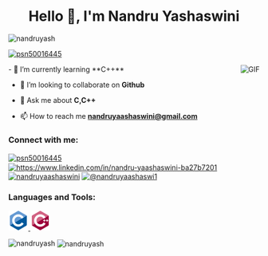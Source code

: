<h1 align="center">Hello 👋, I'm Nandru Yashaswini</h1>
<p align="left"> <img src="https://komarev.com/ghpvc/?username=nandruyash&label=Profile%20views&color=0e75b6&style=flat" alt="nandruyash" /> </p>

<p align="left"> <a href="https://twitter.com/psn50016445" target="blank"><img src="https://img.shields.io/twitter/follow/psn50016445?logo=twitter&style=for-the-badge" alt="psn50016445" /></a> </p>
<img align="right" alt="GIF" height="500px"  src="https://hotshotmarketer.in/wp-content/uploads/2020/07/how-to-become-a-freelancer.gif"   />
- 🌱 I’m currently learning **C++**
                                           
- 👯 I’m looking to collaborate on **Github**

- 💬 Ask me about **C,C++**

- 📫 How to reach me **nandruyaashaswini@gmail.com**

<h3 align="left">Connect with me:</h3>
<p align="left">
<a href="https://twitter.com/psn50016445" target="blank"><img align="center" src="https://raw.githubusercontent.com/rahuldkjain/github-profile-readme-generator/master/src/images/icons/Social/twitter.svg" alt="psn50016445" height="30" width="40" /></a>
<a href="https://linkedin.com/in/https://www.linkedin.com/in/nandru-yaashaswini-ba27b7201" target="blank"><img align="center" src="https://raw.githubusercontent.com/rahuldkjain/github-profile-readme-generator/master/src/images/icons/Social/linked-in-alt.svg" alt="https://www.linkedin.com/in/nandru-yaashaswini-ba27b7201" height="30" width="40" /></a>
<a href="https://instagram.com/nandruyaashaswini" target="blank"><img align="center" src="https://raw.githubusercontent.com/rahuldkjain/github-profile-readme-generator/master/src/images/icons/Social/instagram.svg" alt="nandruyaashaswini" height="30" width="40" /></a>
<a href="https://www.hackerrank.com/@nandruyaashaswi1" target="blank"><img align="center" src="https://raw.githubusercontent.com/rahuldkjain/github-profile-readme-generator/master/src/images/icons/Social/hackerrank.svg" alt="@nandruyaashaswi1" height="30" width="40" /></a>
</p>

<h3 align="left">Languages and Tools:</h3>
<p align="left"> <a href="https://www.cprogramming.com/" target="_blank"> <img src="https://raw.githubusercontent.com/devicons/devicon/master/icons/c/c-original.svg" alt="c" width="40" height="40"/> </a> <a href="https://www.w3schools.com/cpp/" target="_blank"> <img src="https://raw.githubusercontent.com/devicons/devicon/master/icons/cplusplus/cplusplus-original.svg" alt="cplusplus" width="40" height="40"/> </a> </p>

<p><img align="left" src="https://github-readme-stats.vercel.app/api/top-langs?username=nandruyash&show_icons=true&locale=en&layout=compact" alt="nandruyash" /></p>

<p>&nbsp;<img align="center" src="https://github-readme-stats.vercel.app/api?username=nandruyash&show_icons=true&locale=en" alt="nandruyash" /></p>

